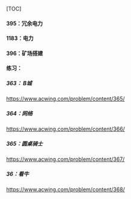 [TOC]



#### 395：冗余电力







#### 1183：电力







#### 396：矿场搭建





#### 练习：

##### 363： B城

https://www.acwing.com/problem/content/365/





##### 364：网络

https://www.acwing.com/problem/content/366/







##### 365：圆桌骑士

https://www.acwing.com/problem/content/367/







##### 36：看牛

https://www.acwing.com/problem/content/368/




































